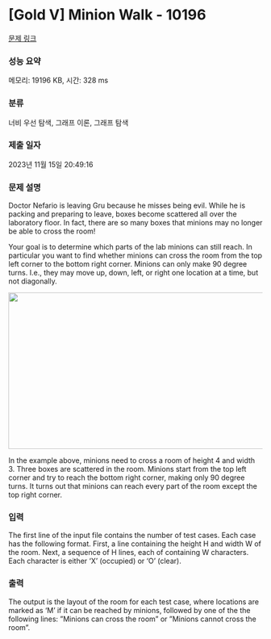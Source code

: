# [Gold V] Minion Walk - 10196 

[문제 링크](https://www.acmicpc.net/problem/10196) 

### 성능 요약

메모리: 19196 KB, 시간: 328 ms

### 분류

너비 우선 탐색, 그래프 이론, 그래프 탐색

### 제출 일자

2023년 11월 15일 20:49:16

### 문제 설명

<p>Doctor Nefario is leaving Gru because he misses being evil. While he is packing and preparing to leave, boxes become scattered all over the laboratory floor. In fact, there are so many boxes that minions may no longer be able to cross the room!</p>

<p>Your goal is to determine which parts of the lab minions can still reach. In particular you want to find whether minions can cross the room from the top left corner to the bottom right corner. Minions can only make 90 degree turns. I.e., they may move up, down, left, or right one location at a time, but not diagonally.</p>

<p style="text-align: center;"><img alt="" src="" style="width: 662px; height: 310px;"></p>

<p>In the example above, minions need to cross a room of height 4 and width 3. Three boxes are scattered in the room. Minions start from the top left corner and try to reach the bottom right corner, making only 90 degree turns. It turns out that minions can reach every part of the room except the top right corner.</p>

### 입력 

 <p>The first line of the input file contains the number of test cases. Each case has the following format. First, a line containing the height H and width W of the room. Next, a sequence of H lines, each of containing W characters. Each character is either ‘X’ (occupied) or ‘O’ (clear).</p>

### 출력 

 <p>The output is the layout of the room for each test case, where locations are marked as ‘M’ if it can be reached by minions, followed by one of the the following lines: ”Minions can cross the room” or ”Minions cannot cross the room”.</p>

